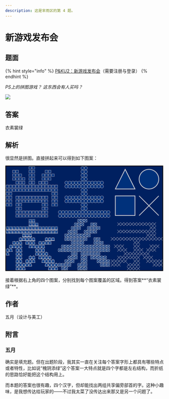 ```yaml
---
description: 这是芈雨区的第 4 题。
---
```


# 新游戏发布会

## 题面

{% hint style="info" %}
[P\&KU2：新游戏发布会](https://pnku2.pkupuzzle.art/#/game/miyu/prob\_04)（需要注册与登录）
{% endhint %}

_PS上的拼图游戏？_ _这东西会有人买吗？_

![](../../../.gitbook/assets/XYXFBH\_Image.jpg)

## 答案

衣素裳绿

## 解析

很显然是拼图。直接拼起来可以得到如下图案：

![拼完之后的图案](../../../.gitbook/assets/image-20230512081738282.png)

接着根据右上角的四个图案，分别找到每个图案覆盖的区域。得到答案**“衣素裳绿”**。

## 作者

五月（设计与美工）

## 附言

### 五月

确实是填充题。但在出题阶段，我其实一直在关注每个答案字形上都具有哪些特点或者特性，比如说“槐阴添绿”这个答案一大特点就是四个字都是左右结构，而折纸的思路恰好能把这个结构用上。

而本题的答案也很有趣，四个汉字，但却能找出两组共享偏旁部首的字。这种小趣味，是我想传达给玩家的——不过我太菜了没传达出来那又是另一个问题了。
